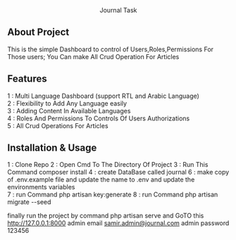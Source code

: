 
<p align="center">Journal Task</p>

## About Project

This is the simple Dashboard to control of Users,Roles,Permissions For Those users;
You Can make All Crud Operation For Articles

## Features
1 : Multi Language Dashboard (support RTL and Arabic Language)<br>
2 : Flexibility to Add Any Language easily<br>
3 : Adding Content In Available Languages<br>
4 : Roles And Permissions To Controls Of Users Authorizations<br>
5 : All Crud Operations For Articles<br>

## Installation & Usage
1 : Clone Repo
2 : Open Cmd To The Directory Of Project 
3 : Run This Command composer install
4 : create DataBase called journal
6 : make copy of .env.example file and update the name to .env and update the environments variables    
7 : run Command php artisan key:generate
8 : run Command php artisan migrate --seed

finally run the project by command 
php artisan serve and GoTO this http://127.0.0.1:8000
admin email
samir.admin@journal.com
admin password
123456
